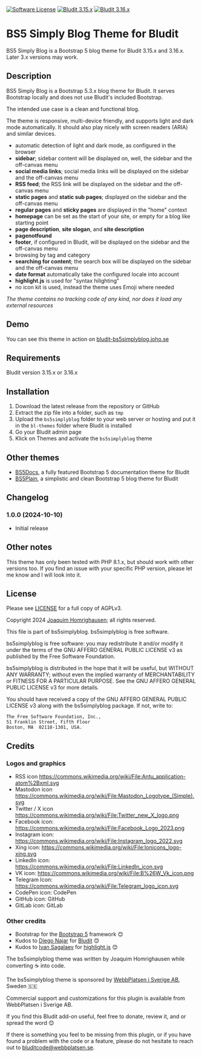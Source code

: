 [![Software License](https://img.shields.io/badge/License-AGPLv3-green.svg?style=flat-square)](LICENSE) [![Bludit 3.15.x](https://img.shields.io/badge/Bludit-3.15.x-blue.svg?style=flat-square)](https://bludit.com) [![Bludit 3.16.x](https://img.shields.io/badge/Bludit-3.16.x-blue.svg?style=flat-square)](https://bludit.com)

# BS5 Simply Blog Theme for Bludit

BS5 Simply Blog is a Bootstrap 5 blog theme for Bludit 3.15.x and 3.16.x. Later 3.x versions may work.

## Description

BS5 Simply Blog is a Bootstrap 5.3.x blog theme for Bludit. It serves Bootstrap locally and does not use Bludit's included Bootstrap.

The intended use case is a clean and functional blog.

The theme is responsive, multi-device friendly, and supports light and dark mode automatically. It should also play nicely with screen readers (ARIA) and similar devices.

* automatic detection of light and dark mode, as configured in the browser
* **sidebar**; sidebar content will be displayed on, well, the sidebar and the off-canvas menu
* **social media links**; social media links will be displayed on the sidebar and the off-canvas menu
* **RSS feed**; the RSS link will be displayed on the sidebar and the off-canvas menu
* **static pages** and **static sub pages**; displayed on the sidebar and the off-canvas menu
* **regular pages** and **sticky pages** are displayed in the "home" context
* **homepage** can be set as the start of your site, or empty for a blog like starting point
* **page description**, **site slogan**, and **site description**
* **pagenotfound**
* **footer**, if configured in Bludit, will be displayed on the sidebar and the off-canvas menu
* browsing by tag and category
* **searching for content**; the search box will be displayed on the sidebar and the off-canvas menu
* **date format** automatically take the configured locale into account
* **highlight.js** is used for "syntax hilighting"
* no icon kit is used, instead the theme uses Emoji where needed

_The theme contains no tracking code of any kind, nor does it load any external resources_

## Demo

You can see this theme in action on [bludit-bs5simplyblog.joho.se](https://bludit-bs5simplyblog.joho.se)

## Requirements

Bludit version 3.15.x or 3.16.x

## Installation

1. Download the latest release from the repository or GitHub
2. Extract the zip file into a folder, such as `tmp`
3. Upload the `bs5simplyblog` folder to your web server or hosting and put it in the `bl-themes` folder where Bludit is installed
4. Go your Bludit admin page
5. Klick on Themes and activate the `bs5simplyblog` theme

## Other themes

* [BS5Docs](https://bludit-bs5docs.joho.se), a fully featured Bootstrap 5 documentation theme for Bludit
* [BS5Plain](https://bludit-bs5plain.joho.se), a simplistic and clean Bootstrap 5 blog theme for Bludit

## Changelog

### 1.0.0 (2024-10-10)
* Initial release

## Other notes

This theme has only been tested with PHP 8.1.x, but should work with other versions too. If you find an issue with your specific PHP version, please let me know and I will look into it.

## License

Please see [LICENSE](LICENSE) for a full copy of AGPLv3.

Copyright 2024 [Joaquim Homrighausen](https://github.com/joho1968); all rights reserved.

This file is part of bs5simplyblog. bs5simplyblog is free software.

bs5simplyblog is free software: you may redistribute it and/or modify it  under
the terms of the GNU AFFERO GENERAL PUBLIC LICENSE v3 as published by the
Free Software Foundation.

bs5simplyblog is distributed in the hope that it will be useful, but WITHOUT
ANY WARRANTY; without even the implied warranty of MERCHANTABILITY or
FITNESS FOR A PARTICULAR PURPOSE. See the GNU AFFERO GENERAL PUBLIC LICENSE
v3 for more details.

You should have received a copy of the GNU AFFERO GENERAL PUBLIC LICENSE v3
along with the bs5simplyblog package. If not, write to:
```
The Free Software Foundation, Inc.,
51 Franklin Street, Fifth Floor
Boston, MA  02110-1301, USA.
```

## Credits

### Logos and graphics

* RSS icon https://commons.wikimedia.org/wiki/File:Antu_application-atom%2Bxml.svg
* Mastodon icon https://commons.wikimedia.org/wiki/File:Mastodon_Logotype_(Simple).svg
* Twitter / X icon https://commons.wikimedia.org/wiki/File:Twitter_new_X_logo.png
* Facebook icon: https://commons.wikimedia.org/wiki/File:Facebook_Logo_2023.png
* Instagram icon: https://commons.wikimedia.org/wiki/File:Instagram_logo_2022.svg
* Xing icon: https://commons.wikimedia.org/wiki/File:Ionicons_logo-xing.svg
* LinkedIn icon: https://commons.wikimedia.org/wiki/File:LinkedIn_icon.svg
* VK icon: https://commons.wikimedia.org/wiki/File:B%26W_Vk_icon.png
* Telegram Icon: https://commons.wikimedia.org/wiki/File:Telegram_logo_icon.svg
* CodePen icon: CodePen
* GitHub icon: GitHub
* GitLab icon: GitLab

### Other credits

* Bootstrap for the [Bootstrap 5](https://getboostrap.com) framework :blush:
* Kudos to [Diego Najar](https://github.com/dignajar) for [Bludit](https://bludit.com) :blush:
* Kudos to [Ivan Sagalaev](https://github.com/isagalaev) for [highlight.js](https://highlightjs.org) :blush:

The bs5simplyblog theme was written by Joaquim Homrighausen while converting :coffee: into code.

The bs5simplyblog theme is sponsored by [WebbPlatsen i Sverige AB](https://webbplatsen.se), Sweden :sweden:

Commercial support and customizations for this plugin is available from WebbPlatsen i Sverige AB.

If you find this Bludit add-on useful, feel free to donate, review it, and or spread the word :blush:

If there is something you feel to be missing from this plugin, or if you have found a problem with the code or a feature, please do not hesitate to reach out to bluditcode@webbplatsen.se.

